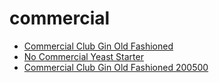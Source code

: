 # commercial

 * [Commercial Club Gin Old Fashioned](../../index/c/commercial-club-gin-old-fashioned-200500.json)
 * [No Commercial Yeast Starter](../../index/n/no-commercial-yeast-starter.json)
 * [Commercial Club Gin Old Fashioned 200500](../../index/c/commercial-club-gin-old-fashioned-200500.json)
